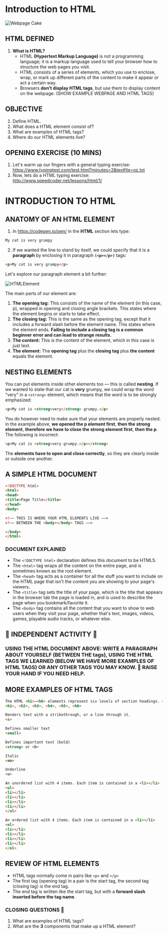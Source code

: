 # Introduction to HTML

![Webpage Cake](https://mdn.mozillademos.org/files/13502/cake.png)

## HTML DEFINED

1.  **What is HTML?**
    * HTML **(Hypertext Markup Language)** is not a programming language; it is a markup language used to tell your browser how to structure the web pages you visit.
    * HTML consists of a series of elements, which you use to enclose, wrap, or mark up different parts of the content to make it appear or act a certain way.
    * Browsers **don't display HTML tags**, but use them to display content on the webpage. (SHOW EXAMPLE WEBPAGE AND HTML TAGS)

## OBJECTIVE

1.  Define HTML.
2.  What does a HTML element consist of?
3.  What are examples of HTML tags?
4.  Where do our HTML elements live?

## OPENING EXERCISE (10 MINS)

1.  Let's warm up our fingers with a general typing exercise: https://www.typingtest.com/test.html?minutes=2&textfile=oz.txt
2.  Now, lets do a HTML typing exercise: http://www.speedcoder.net/lessons/html/1/

# INTRODUCTION TO HTML

## ANATOMY OF AN HTML ELEMENT

1.  In https://codepen.io/pen/ in the **HTML** section lets type:

```html
My cat is very grumpy
```

2.  If we wanted the line to stand by itself, we could specify that it is a **paragraph** by enclosing it in paragraph **`(<p></p>)`** tags:

```html
<p>My cat is very grumpy</p>
```

Let's explore our paragraph element a bit further:

![HTMLElement](https://mdn.mozillademos.org/files/9347/grumpy-cat-small.png)

The main parts of our element are:

1.  **The opening tag:** This consists of the name of the element (in this case, p), wrapped in opening and closing angle brackets. This states where the element begins or starts to take effect.
2.  **The closing tag:** This is the same as the opening tag, except that it includes a forward slash before the element name. This states where the element ends. **Failing to include a closing tag is a common beginner error and can lead to strange results.**
3.  **The content:** This is the content of the element, which in this case is just text.
4.  **The element:** The **opening tag** plus the **closing tag** plus **the content** equals the element.

## NESTING ELEMENTS

You can put elements inside other elements too — this is called **nesting**. If we wanted to state that our cat is **very** grumpy, we could wrap the word "very" in a `<strong>` element, which means that the word is to be strongly emphasized:

```html
<p>My cat is <strong>very</strong> grumpy.</p>
```

You do however need to make sure that your elements are properly nested: in the example above, **we opened the p element first**, **then the strong element**, **therefore we have to close the strong element first**, **then the p**. The following is incorrect:

```html
<p>My cat is <strong>very grumpy.</p></strong>
```

The **elements have to open and close correctly**, so they are clearly inside or outside one another.

## A SIMPLE HTML DOCUMENT

```html
<!DOCTYPE html>
<html>
<head>
<title>Page Title</title>
</head>
<body>

<!–– THIS IS WHERE YOUR HTML ELEMENTS LIVE ––>
<!–– BETWEEN THE <body></body> TAGS ––>

</body>
</html>
```

### DOCUMENT EXPLAINED

* The `<!DOCTYPE html>` declaration defines this document to be HTML5.
* The `<html>` tag wraps all the content on the entire page, and is sometimes known as the root element.
* The `<head>` tag acts as a container for all the stuff you want to include on the HTML page that isn't the content you are showing to your page's viewers.
* The `<title>` tag sets the title of your page, which is the title that appears in the browser tab the page is loaded in, and is used to describe the page when you bookmark/favorite it.
* The `<body>` tag contains all the content that you want to show to web users when they visit your page, whether that's text, images, videos, games, playable audio tracks, or whatever else.

## 🚨 INDEPENDENT ACTIVITY 🚨

### USING THE HTML DOCUMENT ABOVE: WRITE A PARAGRAPH ABOUT YOURSELF (BETWEEN THE <body></body> tags), USING THE HTML TAGS WE LEARNED (BELOW WE HAVE MORE EXAMPLES OF HTML TAGS) OR ANY OTHER TAGS YOU MAY KNOW. 🙋 RAISE YOUR HAND IF YOU NEED HELP.

## MORE EXAMPLES OF HTML TAGS

```html
The HTML <h1>–<h6> elements represent six levels of section headings. <h1> is the highest section level and <h6> is the lowest.
<h1>, <h2>, <h3>, <h4>, <h5>, <h6>
```

```html
Renders text with a strikethrough, or a line through it.
<s>
```

```html
Defines smaller text
<small>
```

```html
Defines important text (bold)
<strong> or <b>
```

```html
Italic
<em>
```

```html
Underline
<u>
```

```html
An unordered list with 4 items. Each item is contained in a <li></li>
<ul>
<li></li>
<li></li>
<li></li>
<li></li>
</ul>
```

```html
An ordered list with 4 items. Each item is contained in a <li></li>
<ol>
<li></li>
<li></li>
<li></li>
<li></li>
</ol>
```

## REVIEW OF HTML ELEMENTS

* HTML tags normally come in pairs like `<p>` and `</p>`
* The first tag (opening tag) in a pair is the start tag, the second tag (closing tag) is the end tag.
* The end tag is written like the start tag, but with a **forward slash inserted before the tag name**.

### CLOSING QUESTIONS 🚨

1.  What are examples of HTML tags?
2.  What are the **3** components that make up a HTML element?
